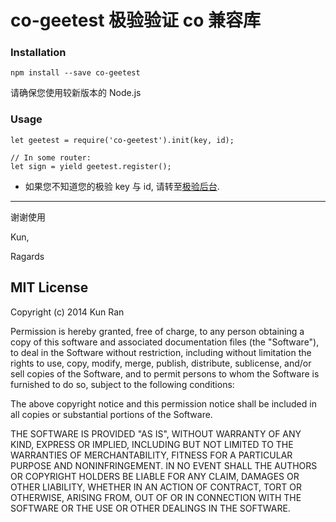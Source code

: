 # co-geetest 极验验证 co 兼容库

### Installation

```
npm install --save co-geetest
```

请确保您使用较新版本的 Node.js

### Usage

```
let geetest = require('co-geetest').init(key, id);

// In some router:
let sign = yield geetest.register();
```

- 如果您不知道您的极验 key 与 id, 请转至[极验后台](http://account.geetest.com/manage).

----
谢谢使用

Kun,

Ragards

## MIT License

Copyright (c) 2014 Kun Ran

Permission is hereby granted, free of charge, to any person obtaining a copy of this software and associated documentation files (the "Software"), to deal in the Software without restriction, including without limitation the rights to use, copy, modify, merge, publish, distribute, sublicense, and/or sell copies of the Software, and to permit persons to whom the Software is furnished to do so, subject to the following conditions:

The above copyright notice and this permission notice shall be included in all copies or substantial portions of the Software.

THE SOFTWARE IS PROVIDED "AS IS", WITHOUT WARRANTY OF ANY KIND, EXPRESS OR IMPLIED, INCLUDING BUT NOT LIMITED TO THE WARRANTIES OF MERCHANTABILITY, FITNESS FOR A PARTICULAR PURPOSE AND NONINFRINGEMENT. IN NO EVENT SHALL THE AUTHORS OR COPYRIGHT HOLDERS BE LIABLE FOR ANY CLAIM, DAMAGES OR OTHER LIABILITY, WHETHER IN AN ACTION OF CONTRACT, TORT OR OTHERWISE, ARISING FROM, OUT OF OR IN CONNECTION WITH THE SOFTWARE OR THE USE OR OTHER DEALINGS IN THE SOFTWARE.

[npm]: http://img.shields.io/npm/v/co-geetest.svg?style=flat-square